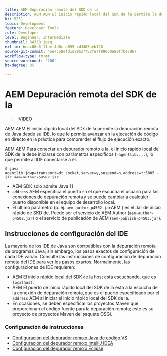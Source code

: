```yaml
---
title: AEM Depuración remota del SDK de la
description: AEM AEM El inicio rápido local del SDK de la permite la depuración remota de Java desde su IDE, lo que le permite avanzar en la ejecución de código en directo en la práctica para comprender el flujo de ejecución exacto.
kt: 5251
topic: Development
feature: Developer Tools
role: Developer
level: Beginner, Intermediate
thumbnail: 34338.jpeg
exl-id: beac60c6-11ae-4d0c-a055-cd3d05aeb126
source-git-commit: 45e7c58efd1d89537752fe7f890c0e80f7be7d67
workflow-type: tm+mt
source-wordcount: '280'
ht-degree: 0%

---
```


# AEM Depuración remota del SDK de la

>[!VIDEO](https://video.tv.adobe.com/v/34338?quality=12&learn=on)

AEM AEM El inicio rápido local del SDK de la permite la depuración remota de Java desde su IDE, lo que le permite avanzar en la ejecución de código en directo en la práctica para comprender el flujo de ejecución exacto.

AEM AEM Para conectar un depurador remoto a la, el inicio rápido local del SDK de la debe iniciarse con parámetros específicos (`-agentlib:...`), lo que permite al IDE conectarse a él.

```
$ java -agentlib:jdwp=transport=dt_socket,server=y,suspend=n,address=*:5005 -jar aem-author-p4502.jar   
```

+ AEM SDK solo admite Java 11
+ `address` AEM especifica el puerto en el que escucha el usuario para las conexiones de depuración remota y se puede cambiar a cualquier puerto disponible en el equipo de desarrollo local.
+ El último parámetro (p. ej. `aem-author-p4502.jar`AEM ) es el Jar de inicio rápido de SKD de. Puede ser el servicio de AEM Author (`aem-author-p4502.jar`) o el servicio de publicación de AEM (`aem-publish-p4503.jar`).


## Instrucciones de configuración del IDE

La mayoría de los IDE de Java son compatibles con la depuración remota de programas Java; sin embargo, los pasos exactos de configuración de cada IDE varían. Consulte las instrucciones de configuración de depuración remota del IDE para ver los pasos exactos. Normalmente, las configuraciones de IDE requieren:

+ AEM El inicio rápido local del SDK de la host está escuchando, que es `localhost`.
+ AEM El puerto de inicio rápido local del SDK de la está a la escucha de la conexión de depuración remota, que es el puerto especificado por el `address` AEM al iniciar el inicio rápido local del SDK de la.
+ En ocasiones, se deben especificar los proyectos Maven que proporcionan el código fuente para la depuración remota; este es su proyecto de proyectos Maven del paquete OSGi.

### Configuración de instrucciones

+ [Configuración del depurador remoto Java de código VS](https://code.visualstudio.com/docs/java/java-debugging)
+ [Configuración del depurador remoto IntelliJ IDEA](https://www.jetbrains.com/help/idea/tutorial-remote-debug.html)
+ [Configuración del depurador remoto Eclipse](https://javapapers.com/core-java/java-remote-debug-with-eclipse/)
